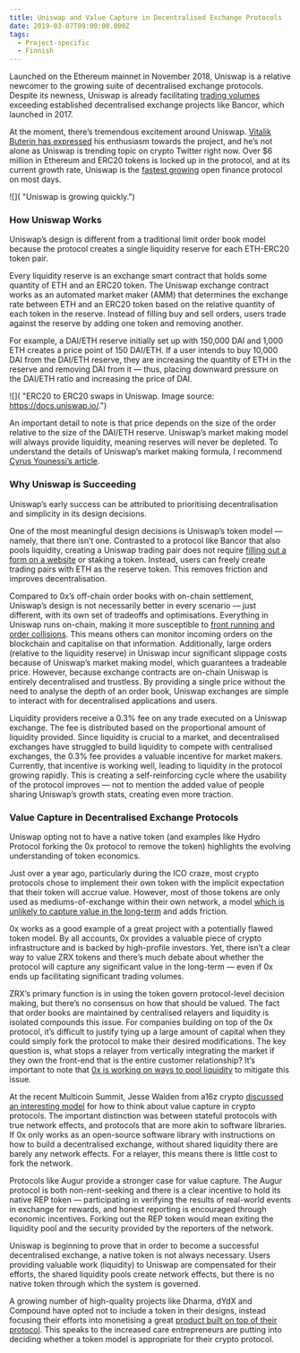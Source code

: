 ```yaml
---
title: Uniswap and Value Capture in Decentralised Exchange Protocols
date: 2019-03-07T09:00:00.000Z
tags:
  - Project-specific
  - Finnish
---
```

Launched on the Ethereum mainnet in November 2018, Uniswap is a relative newcomer to the growing suite of decentralised exchange protocols. Despite its newness, Uniswap is already facilitating [trading volumes](https://www.coindesk.com/bancor-uniswap-dex-competition) exceeding established decentralised exchange projects like Bancor, which launched in 2017.

At the moment, there’s tremendous excitement around Uniswap. [Vitalik Buterin has expressed](https://twitter.com/VitalikButerin/status/1069573067930824705) his enthusiasm towards the project, and he’s not alone as Uniswap is trending topic on crypto Twitter right now. Over $6 million in Ethereum and ERC20 tokens is locked up in the protocol, and at its current growth rate, Uniswap is the [fastest growing](https://defipulse.com/) open finance protocol on most days.

![]( "Uniswap is growing quickly.")

### **How Uniswap Works**

Uniswap’s design is different from a traditional limit order book model because the protocol creates a single liquidity reserve for each ETH-ERC20 token pair.

Every liquidity reserve is an exchange smart contract that holds some quantity of ETH and an ERC20 token. The Uniswap exchange contract works as an automated market maker (AMM) that determines the exchange rate between ETH and an ERC20 token based on the relative quantity of each token in the reserve. Instead of filling buy and sell orders, users trade against the reserve by adding one token and removing another.

For example, a DAI/ETH reserve initially set up with 150,000 DAI and 1,000 ETH creates a price point of 150 DAI/ETH. If a user intends to buy 10,000 DAI from the DAI/ETH reserve, they are increasing the quantity of ETH in the reserve and removing DAI from it — thus, placing downward pressure on the DAI/ETH ratio and increasing the price of DAI.

![]( "ERC20 to ERC20 swaps in Uniswap. Image source: https://docs.uniswap.io/.")

An important detail to note is that price depends on the size of the order relative to the size of the DAI/ETH reserve. Uniswap’s market making model will always provide liquidity, meaning reserves will never be depleted. To understand the details of Uniswap’s market making formula, I recommend [Cyrus Younessi’s article](https://medium.com/@cyrus.younessi/uniswap-a-unique-exchange-f4ef44f807bf).

### **Why Uniswap is Succeeding**

Uniswap’s early success can be attributed to prioritising decentralisation and simplicity in its design decisions.

One of the most meaningful design decisions is Uniswap’s token model — namely, that there isn’t one. Contrasted to a protocol like Bancor that also pools liquidity, creating a Uniswap trading pair does not require [filling out a form on a website](https://support.bancor.network/hc/en-us/articles/360001166032-How-do-I-add-my-token-to-the-Bancor-Network-) or staking a token. Instead, users can freely create trading pairs with ETH as the reserve token. This removes friction and improves decentralisation.

Compared to 0x’s off-chain order books with on-chain settlement, Uniswap’s design is not necessarily better in every scenario — just different, with its own set of tradeoffs and optimisations. Everything in Uniswap runs on-chain, making it more susceptible to [front running and order collisions](https://medium.com/totle/front-running-and-its-effect-on-decentralized-exchanges-e463ca4474db). This means others can monitor incoming orders on the blockchain and capitalise on that information. Additionally, large orders (relative to the liquidity reserve) in Uniswap incur significant slippage costs because of Uniswap’s market making model, which guarantees a tradeable price. However, because exchange contracts are on-chain Uniswap is entirely decentralised and trustless. By providing a single price without the need to analyse the depth of an order book, Uniswap exchanges are simple to interact with for decentralised applications and users.

Liquidity providers receive a 0.3% fee on any trade executed on a Uniswap exchange. The fee is distributed based on the proportional amount of liquidity provided. Since liquidity is crucial to a market, and decentralised exchanges have struggled to build liquidity to compete with centralised exchanges, the 0.3% fee provides a valuable incentive for market makers. Currently, that incentive is working well, leading to liquidity in the protocol growing rapidly. This is creating a self-reinforcing cycle where the usability of the protocol improves — not to mention the added value of people sharing Uniswap’s growth stats, creating even more traction.

### **Value Capture in Decentralised Exchange Protocols**

Uniswap opting not to have a native token (and examples like Hydro Protocol forking the 0x protocol to remove the token) highlights the evolving understanding of token economics.

Just over a year ago, particularly during the ICO craze, most crypto protocols chose to implement their own token with the implicit expectation that their token will accrue value. However, most of those tokens are only used as mediums-of-exchange within their own network, a model [which is unlikely to capture value in the long-term](https://vitalik.ca/general/2017/10/17/moe.html) and adds friction.

0x works as a good example of a great project with a potentially flawed token model. By all accounts, 0x provides a valuable piece of crypto infrastructure and is backed by high-profile investors. Yet, there isn’t a clear way to value ZRX tokens and there’s much debate about whether the protocol will capture any significant value in the long-term — even if 0x ends up facilitating significant trading volumes.

ZRX’s primary function is in using the token govern protocol-level decision making, but there’s no consensus on how that should be valued. The fact that order books are maintained by centralised relayers and liquidity is isolated compounds this issue. For companies building on top of the 0x protocol, it’s difficult to justify tying up a large amount of capital when they could simply fork the protocol to make their desired modifications. The key question is, what stops a relayer from vertically integrating the market if they own the front-end that is the entire customer relationship? It’s important to note that [0x is working on ways to pool liquidity](https://0x.org/market-maker) to mitigate this issue.

At the recent Multicoin Summit, Jesse Walden from a16z crypto [discussed an interesting model](https://www.youtube.com/watch?v=Fbtz6rOKlBw) for how to think about value capture in crypto protocols. The important distinction was between stateful protocols with true network effects, and protocols that are more akin to software libraries. If 0x only works as an open-source software library with instructions on how to build a decentralised exchange, without shared liquidity there are barely any network effects. For a relayer, this means there is little cost to fork the network.

Protocols like Augur provide a stronger case for value capture. The Augur protocol is both non-rent-seeking and there is a clear incentive to hold its native REP token — participating in verifying the results of real-world events in exchange for rewards, and honest reporting is encouraged through economic incentives. Forking out the REP token would mean exiting the liquidity pool and the security provided by the reporters of the network.

Uniswap is beginning to prove that in order to become a successful decentralised exchange, a native token is not always necessary. Users providing valuable work (liquidity) to Uniswap are compensated for their efforts, the shared liquidity pools create network effects, but there is no native token through which the system is governed.

A growing number of high-quality projects like Dharma, dYdX and Compound have opted not to include a token in their designs, instead focusing their efforts into monetising a great [product built on top of their protocol](https://blog.dharma.io/dharma-isnt-currently-doing-a-token-sale-and-here-s-why-afa04e78247b). This speaks to the increased care entrepreneurs are putting into deciding whether a token model is appropriate for their crypto protocol.